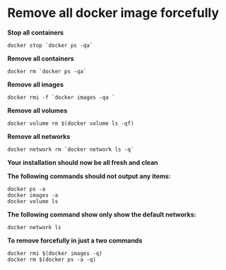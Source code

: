 # Remove all docker image forcefully

**Stop all containers**
```
docker stop `docker ps -qa`
```

**Remove all containers**
```
docker rm `docker ps -qa`
```

**Remove all images**
```
docker rmi -f `docker images -qa `
```

**Remove all volumes**
```
docker volume rm $(docker volume ls -qf)
```

**Remove all networks**
```
docker network rm `docker network ls -q`
```

**Your installation should now be all fresh and clean**

**The following commands should not output any items:**
```
docker ps -a
docker images -a 
docker volume ls
```

**The following command show only show the default networks:**
```
docker network ls
```


**To remove forcefully in just a two commands**

```
docker rmi $(docker images -q)
docker rm $(docker ps -a -q)
```
